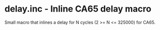 # delay.inc - Inline CA65 delay macro

Small macro that inlines a delay for N cycles (2 >= N <= 325000) for CA65.



